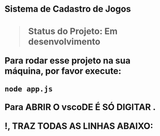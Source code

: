 <h1> Sistema de Cadastro de Jogos <h1>

> Status do Projeto: Em desenvolvimento

Para rodar esse projeto na sua máquina, por favor execute:

```
node app.js
```
Para ABRIR O vscoDE É SÓ DIGITAR .

!, TRAZ TODAS AS LINHAS ABAIXO:
<!DOCTYPE html>
<html lang="en">
<head>
    <meta charset="UTF-8">
    <meta http-equiv="X-UA-Compatible" content="IE=edge">
    <meta name="viewport" content="width=device-width, initial-scale=1.0">
    <title>Document</title>
</head>
<body>
    
</body>
</html>